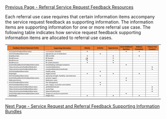 [Previous Page - Referral Service Request Feedback Resources](ReferralServiceRequestFeedbackResources.html)

Each referral use case requires that certain information items accompany the service request feedback as supporting information. The information items are supporting information for one or more referral use case. The following table indicates how service request feedback supporting information items are allocated to referral use cases.

<center><table><tr><td><img src="Request Feedback Clinical Statements.png" style="width:100%;"/></td></tr></table>
</center>

[Next Page - Service Request and Referral Feedback Supporting Information Bundles](ServiceRequestandReferralFeedbackSupportingInformationBundles.html)